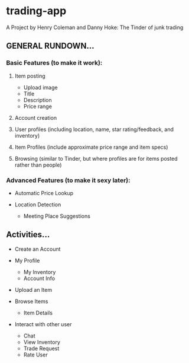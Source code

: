 # trading-app
A Project by Henry Coleman and Danny Hoke: The Tinder of junk trading

## GENERAL RUNDOWN...

### Basic Features (to make it work):
  1. Item posting
     * Upload image
     * Title
     * Description
     * Price range
        
  
  2. Account creation
  
  3. User profiles (including location, name, star rating/feedback, and inventory)
  
  4. Item Profiles (include approximate price range and item specs)
  
  5. Browsing (similar to Tinder, but where profiles are for items posted rather than people)
  
  
### Advanced Features (to make it sexy later):
 * Automatic Price Lookup
  
 * Location Detection
    * Meeting Place Suggestions
  
  
## Activities...

  * Create an Account

  * My Profile
    * My Inventory
    * Account Info

  * Upload an Item   
  
  * Browse Items
    * Item Details

  * Interact with other user
    * Chat
    * View Inventory
    * Trade Request
    * Rate User
     
    
    
   
